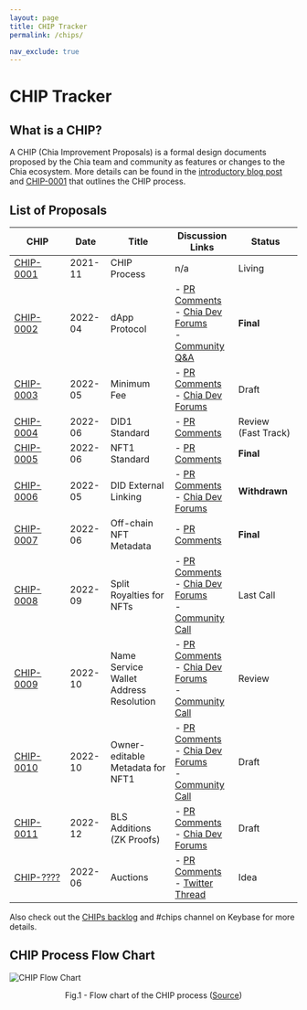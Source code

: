 ```yaml
---
layout: page
title: CHIP Tracker
permalink: /chips/

nav_exclude: true
---
```


# CHIP Tracker

## What is a CHIP?
A CHIP (Chia Improvement Proposals) is a formal design documents proposed by the Chia team and community as features or changes to the Chia ecosystem. More details can be found in the [introductory blog post](https://www.chia.net/2022/02/14/chia-improvement-proposals.en.html) and [CHIP-0001](https://github.com/Chia-Network/chips/blob/main/CHIPs/chip-0001.md) that outlines the CHIP process.

## List of Proposals

| CHIP | Date | Title | Discussion Links | Status |
| --- | --- | --- | --- | --- |
| [CHIP-0001](https://github.com/Chia-Network/chips/blob/main/CHIPs/chip-0001.md)                               | 2021-11 | CHIP Process | n/a | Living |
| [CHIP-0002](https://github.com/GobyWallet/chips/blob/chip0002/CHIPs/chip-0002.md)                             | 2022-04 | dApp Protocol | - [PR Comments](https://github.com/Chia-Network/chips/pull/9) <br /> - [Chia Dev Forums](https://developers.chia.net/t/chip-0002-dapp-protocol/574) <br /> - [Community Q&A](https://youtu.be/c9tRXRiUw_8)  | <strong>Final</strong> |
| [CHIP-0003](https://github.com/Chia-Network/chips/blob/chip-0003/CHIPs/chip-0003.md)                          | 2022-05 | Minimum Fee | - [PR Comments](https://github.com/Chia-Network/chips/pull/13) <br /> - [Chia Dev Forums](https://developers.chia.net/t/chip-0003-minimum-fee/535) | Draft |
| [CHIP-0004](https://github.com/Chia-Network/chips/blob/did1/CHIPs/chip-0004.md)                               | 2022-06 | DID1 Standard | - [PR Comments]() | Review (Fast Track) |
| [CHIP-0005](https://github.com/Chia-Network/chips/blob/nft1/CHIPs/chip-0005.md)                               | 2022-06 | NFT1 Standard | - [PR Comments](https://github.com/Chia-Network/chips/pull/19) <br />  | <strong>Final</strong> |
| [CHIP-0006](https://github.com/Trifolio/chips/blob/main/CHIPs/chip-trifolio-did-external-linking.md)          | 2022-05 | DID External Linking | - [PR Comments](https://github.com/Chia-Network/chips/pull/12) <br /> - [Chia Dev Forums](https://developers.chia.net/t/chip-0006-did-external-identity-linking) | <strong>Withdrawn</strong> |
| [CHIP-0007](https://github.com/Chia-Network/chips/blob/metadata-schema/CHIPs/chip-will-riches-metadata.md)    | 2022-06 | Off-chain NFT Metadata | - [PR Comments](https://github.com/Chia-Network/chips/pull/26) | <strong>Final</strong> |
| [CHIP-0008](https://github.com/greimela/chips/blob/main/CHIPs/chip-0008.md)                                   | 2022-09 | Split Royalties for NFTs | - [PR Comments](https://github.com/Chia-Network/chips/pull/30) <br /> - [Chia Dev Forums](https://developers.chia.net/t/chip-0008-nft-royalty-splitting/698) <br /> - [Community Call](https://drive.google.com/file/d/18NyB13Cu24VNRFOKl0umbNq1tzzLY1jj/view)| Last Call |
| [CHIP-0009](https://github.com/theNamesdao/chips/blob/main/CHIPs/chip-thenamesdao-name-service-wallet-address-resolution.md)          | 2022-10 | Name Service Wallet Address Resolution | - [PR Comments](https://github.com/Chia-Network/chips/pull/34) <br /> - [Chia Dev Forums](https://developers.chia.net/t/chip-0009-name-service-wallet-address-resolution/720) <br /> - [Community Call](https://www.youtube.com/watch?v=N7u3Zg_9WMs) | Review |
| [CHIP-0010](https://github.com/joshpainter/chips/blob/joshpainter-editable-nft-metadata/CHIPs/chip-joshpainter-editable-metadata.md)  | 2022-10 | Owner-editable Metadata for NFT1 | - [PR Comments](https://github.com/Chia-Network/chips/pull/33) <br /> - [Chia Dev Forums](https://developers.chia.net/t/chip-0010-owner-editable-metadata-format-for-nft1/723) <br /> - [Community Call](https://www.youtube.com/watch?v=vPN3FFU0acc) | Draft |
| [CHIP-0011](https://github.com/Chia-Network/chips/blob/bls_additions/CHIPs/chip-0011.md) | 2022-12 | BLS Additions (ZK Proofs) | - [PR Comments](https://github.com/Chia-Network/chips/pull/46) <br /> - [Chia Dev Forums](https://developers.chia.net/t/chip-0011-bls-additions/758) | Draft |
| [CHIP-????](https://github.com/joshpainter/chips/blob/main/CHIPs/chip-joshpainter-auctions.md)                | 2022-06 | Auctions | - [PR Comments](https://github.com/Chia-Network/chips/pull/24) <br /> - [Twitter Thread](https://twitter.com/endertown/status/1537076782779797505)  | Idea |


<style>
 td {
    max-width: 200px;
}
</style>

Also check out the [CHIPs backlog](https://github.com/Chia-Network/chips/projects/1) and #chips channel on Keybase for more details.

## CHIP Process Flow Chart

![CHIP Flow Chart](https://www.chia.net/wp-content/uploads/2022/08/image-21.png)
<p align = "center">
Fig.1 - Flow chart of the CHIP process (<a href="https://www.chia.net/2022/02/14/chia-improvement-proposals.en.html" target="_blank">Source</a>)
</p>
